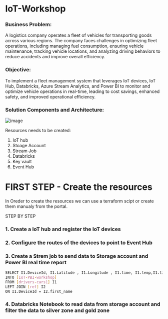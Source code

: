# IoT-Workshop



### Business Problem:
A logistics company operates a fleet of vehicles for transporting goods across various regions. 
The company faces challenges in optimizing fleet operations, including managing fuel consumption, ensuring vehicle maintenance, tracking vehicle locations, and analyzing driving behaviors to reduce accidents and improve overall efficiency.


### Objective:
To implement a fleet management system that leverages IoT devices, IoT Hub, Databricks, Azure Stream Analytics, and Power BI to monitor and optimize vehicle operations in real-time, leading to cost savings, enhanced safety, and improved operational efficiency.


### Solution Components and Architecture:

![image](https://github.com/user-attachments/assets/d0b57eb0-3377-49f4-98d5-8900c7007062)



Resources needs to be created:
1. IoT hub
2. Stoage Account
3. Stream Job
4. Databricks
5. Key vault
6. Event Hub

# FIRST STEP - Create the resources 

In Oreder to create the resources we can use a terraform scipt or create them manualy from the portal.





STEP BY STEP 

### 1. Create a IoT hub and register the IoT devices


### 2. Configure the routes of the devices to point to Event Hub 

### 3. Create a Strem job to send data to Storage account and Power BI real time report 

```sh
SELECT I1.DeviceId, I1.Latitude , I1.Longitude , I1.time, I1.temp,I1.tire_press,I1.speed,I1.alert,I2.driver_id ,I2.first_name,I2.last_name , I2.car_model, I2.experiance,I2.car_mileage_km
INTO [IoT-PBI-workshop]
FROM [drivers-cars1] I1 
LEFT JOIN [ref] I2
ON I1.DeviceId = I2.first_name
```

### 4. Databricks Notebook to read data from storage account and filter the data to silver zone and gold zone
